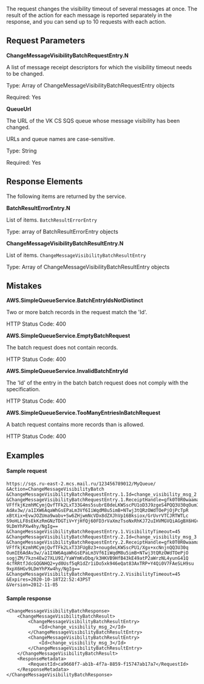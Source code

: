 The request changes the visibility timeout of several messages at once. The result of the action for each message is reported separately in the response, and you can send up to 10 requests with each action.

## Request Parameters

**ChangeMessageVisibilityBatchRequestEntry.N**

A list of message receipt descriptors for which the visibility timeout needs to be changed.

Type: Array of ChangeMessageVisibilityBatchRequestEntry objects

Required: Yes

**QueueUrl**

The URL of the VK CS SQS queue whose message visibility has been changed.

URLs and queue names are case-sensitive.

Type: String

Required: Yes

## Response Elements

The following items are returned by the service.

**BatchResultErrorEntry.N**

List of items. `BatchResultErrorEntry`

Type: array of BatchResultErrorEntry objects

**ChangeMessageVisibilityBatchResultEntry.N**

List of items. `ChangeMessageVisibilityBatchResultEntry`

Type: Array of ChangeMessageVisibilityBatchResultEntry objects

## Mistakes

**AWS.SimpleQueueService.BatchEntryIdsNotDistinct**

Two or more batch records in the request match the 'Id'.

HTTP Status Code: 400

**AWS.SimpleQueueService.EmptyBatchRequest**

The batch request does not contain records.

HTTP Status Code: 400

**AWS.SimpleQueueService.InvalidBatchEntryId**

The 'Id' of the entry in the batch batch request does not comply with the specification.

HTTP Status Code: 400

**AWS.SimpleQueueService.TooManyEntriesInBatchRequest**

A batch request contains more records than is allowed.

HTTP Status Code: 400

## Examples

#### Sample request

```
https://sqs.ru-east-2.mcs.mail.ru/123456789012/MyQueue/
&Action=ChangeMessageVisibilityBatch
&ChangeMessageVisibilityBatchRequestEntry.1.Id=change_visibility_msg_2
&ChangeMessageVisibilityBatchRequestEntry.1.ReceiptHandle=gfk0T0R0waama4f
VFffkjKzmhMCymjQvfTFk2LxT33G4ms5subrE0deLKWSscPU1oD3J9zgeS4PQQ3U30qOumIE6
AdAv3w//a1IXW6AqaWhGsEPaLm3Vf6IiWqdM8u5imB+NTwj3tQRzOWdTOePjOjPcTpR
xBtXix+EvwJOZUma9wabv+Sw6ZHjwmNcVDx8dZXJhVp16Bksiox/GrUvrVTCJRTWTLc
59oHLLF8sEkKzRmGNzTDGTiV+YjHfQj60FD3rVaXmzTsoNxRhKJ72uIHVMGVQiAGgBX6HGv
9LDmYhPXw4hy/NgIg==
&ChangeMessageVisibilityBatchRequestEntry.1.VisibilityTimeout=45
&ChangeMessageVisibilityBatchRequestEntry.2.Id=change_visibility_msg_3
&ChangeMessageVisibilityBatchRequestEntry.2.ReceiptHandle=gfk0T0R0waama4f
VFffkjKzmhMCymjQvfTFk2LxT33FUgBz3+nougdeLKWSscPU1/Xgx+xcNnjnQQ3U30q
OumIE6AdAv3w//a1IXW6AqaWhGsEPaLm3Vf6IiWqdM8u5imB+NTwj3tQRzOWdTOePjO
sogjZM/7kzn4Ew27XLU9I/YaWYmKvDbq/k3HKVB9HfB43kE49atP2aWrzNL4yunG41Q
4cfRRtfJdcGQGNHQ2+yd0Usf5qR1dZr1iDo5xk946eQat83AxTRP+Y4Qi0V7FAeSLH9su
9xpX6HGv9LDmYhPXw4hy/NgIg==
&ChangeMessageVisibilityBatchRequestEntry.2.VisibilityTimeout=45
&Expires=2020-10-18T22:52:43PST
&Version=2012-11-05
```

#### Sample response

```
<ChangeMessageVisibilityBatchResponse>
    <ChangeMessageVisibilityBatchResult>
        <ChangeMessageVisibilityBatchResultEntry>
            <Id>change_visibility_msg_2</Id>
        </ChangeMessageVisibilityBatchResultEntry>
        <ChangeMessageVisibilityBatchResultEntry>
            <Id>change_visibility_msg_3</Id>
        </ChangeMessageVisibilityBatchResultEntry>
    </ChangeMessageVisibilityBatchResult>
    <ResponseMetadata>
        <RequestId>ca9668f7-ab1b-4f7a-8859-f15747ab17a7</RequestId>
    </ResponseMetadata>
</ChangeMessageVisibilityBatchResponse>
```
